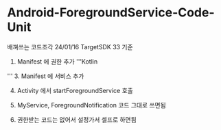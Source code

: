 # Android-ForegroundService-Code-Unit
배껴쓰는 코드조각
24/01/16 TargetSDK 33 기준

1. Manifest 에 권한 추가
'''Kotlin
<uses-permission android:name="android.permission.FOREGROUND_SERVICE" />
<uses-permission
        android:name="android.permission.POST_NOTIFICATIONS"
        android:minSdkVersion="33" />
'''
3. Manifest 에 서비스 추가
 <service
            android:name=".MyService"
            android:enabled="true"
        </service>

4. Activity 에서 startForegroundService 호출

5. MyService, ForegroundNotification 코드 그대로 쓰면됨

6. 권한받는 코드는 없어서 설정가서 셀프로 하면됨

